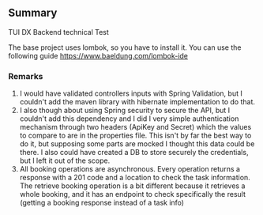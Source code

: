 ## Summary

TUI DX Backend technical Test

The base project uses lombok, so you have to install it. You can use the following guide https://www.baeldung.com/lombok-ide


### Remarks

1. I would have validated controllers inputs with Spring Validation, but I couldn't add the maven library with hibernate implementation to do that.
2. I also though about using Spring security to secure the API, but I couldn't add this dependency and I did I very simple authentication mechanism through two headers (ApiKey and Secret) which the values to compare to are in the properties file. This isn't by far the best way to do it, but supposing some parts are mocked I thought this data could be there. I also could have created a DB to store securely the credentials, but I left it out of the scope.
3. All booking operations are asynchronous. Every operation returns a response with a 201 code and a location to check the task information. The retrieve booking operation is a bit different because it retrieves a whole booking, and it has an endpoint to check specifically the result (getting a booking response instead of a task info)
